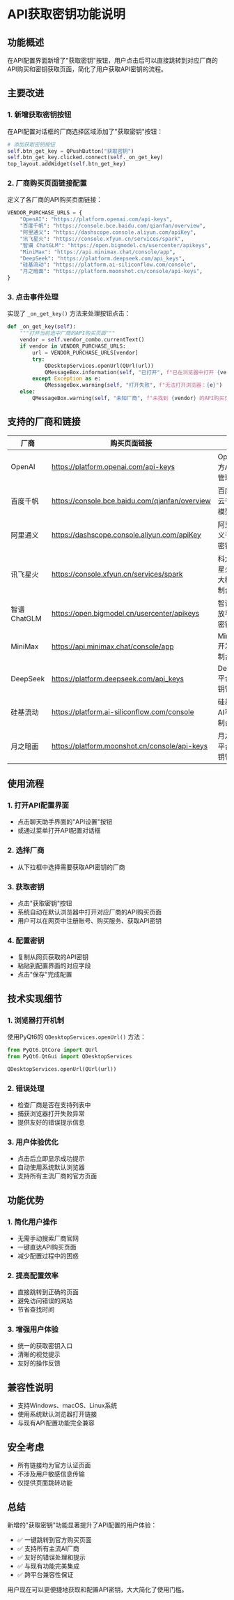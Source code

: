 # API获取密钥功能说明

## 功能概述

在API配置界面新增了"获取密钥"按钮，用户点击后可以直接跳转到对应厂商的API购买和密钥获取页面，简化了用户获取API密钥的流程。

## 主要改进

### 1. 新增获取密钥按钮

在API配置对话框的厂商选择区域添加了"获取密钥"按钮：

```python
# 添加获取密钥按钮
self.btn_get_key = QPushButton("获取密钥")
self.btn_get_key.clicked.connect(self._on_get_key)
top_layout.addWidget(self.btn_get_key)
```

### 2. 厂商购买页面链接配置

定义了各厂商的API购买页面链接：

```python
VENDOR_PURCHASE_URLS = {
    "OpenAI": "https://platform.openai.com/api-keys",
    "百度千帆": "https://console.bce.baidu.com/qianfan/overview",
    "阿里通义": "https://dashscope.console.aliyun.com/apiKey",
    "讯飞星火": "https://console.xfyun.cn/services/spark",
    "智谱 ChatGLM": "https://open.bigmodel.cn/usercenter/apikeys",
    "MiniMax": "https://api.minimax.chat/console/app",
    "DeepSeek": "https://platform.deepseek.com/api_keys",
    "硅基流动": "https://platform.ai-siliconflow.com/console",
    "月之暗面": "https://platform.moonshot.cn/console/api-keys",
}
```

### 3. 点击事件处理

实现了 `_on_get_key()` 方法来处理按钮点击：

```python
def _on_get_key(self):
    """打开当前选中厂商的API购买页面"""
    vendor = self.vendor_combo.currentText()
    if vendor in VENDOR_PURCHASE_URLS:
        url = VENDOR_PURCHASE_URLS[vendor]
        try:
            QDesktopServices.openUrl(QUrl(url))
            QMessageBox.information(self, "已打开", f"已在浏览器中打开 {vendor} 的API密钥获取页面")
        except Exception as e:
            QMessageBox.warning(self, "打开失败", f"无法打开浏览器：{e}")
    else:
        QMessageBox.warning(self, "未知厂商", f"未找到 {vendor} 的API购买页面")
```

## 支持的厂商和链接

| 厂商 | 购买页面链接 | 说明 |
|------|-------------|------|
| OpenAI | https://platform.openai.com/api-keys | OpenAI官方API密钥管理页面 |
| 百度千帆 | https://console.bce.baidu.com/qianfan/overview | 百度智能云千帆大模型平台 |
| 阿里通义 | https://dashscope.console.aliyun.com/apiKey | 阿里云通义千问API密钥管理 |
| 讯飞星火 | https://console.xfyun.cn/services/spark | 科大讯飞星火认知大模型控制台 |
| 智谱 ChatGLM | https://open.bigmodel.cn/usercenter/apikeys | 智谱AI开放平台API密钥管理 |
| MiniMax | https://api.minimax.chat/console/app | MiniMax开发者控制台 |
| DeepSeek | https://platform.deepseek.com/api_keys | DeepSeek平台API密钥管理 |
| 硅基流动 | https://platform.ai-siliconflow.com/console | 硅基流动AI平台控制台 |
| 月之暗面 | https://platform.moonshot.cn/console/api-keys | 月之暗面平台API密钥管理 |

## 使用流程

### 1. 打开API配置界面
- 点击聊天助手界面的"API设置"按钮
- 或通过菜单打开API配置对话框

### 2. 选择厂商
- 从下拉框中选择需要获取API密钥的厂商

### 3. 获取密钥
- 点击"获取密钥"按钮
- 系统自动在默认浏览器中打开对应厂商的API购买页面
- 用户可以在网页中注册账号、购买服务、获取API密钥

### 4. 配置密钥
- 复制从网页获取的API密钥
- 粘贴到配置界面的对应字段
- 点击"保存"完成配置

## 技术实现细节

### 1. 浏览器打开机制

使用PyQt6的 `QDesktopServices.openUrl()` 方法：

```python
from PyQt6.QtCore import QUrl
from PyQt6.QtGui import QDesktopServices

QDesktopServices.openUrl(QUrl(url))
```

### 2. 错误处理

- 检查厂商是否在支持列表中
- 捕获浏览器打开失败异常
- 提供友好的错误提示信息

### 3. 用户体验优化

- 点击后立即显示成功提示
- 自动使用系统默认浏览器
- 支持所有主流厂商的官方页面

## 功能优势

### 1. 简化用户操作
- 无需手动搜索厂商官网
- 一键直达API购买页面
- 减少配置过程中的困惑

### 2. 提高配置效率
- 直接跳转到正确的页面
- 避免访问错误的网站
- 节省查找时间

### 3. 增强用户体验
- 统一的获取密钥入口
- 清晰的视觉提示
- 友好的操作反馈

## 兼容性说明

- 支持Windows、macOS、Linux系统
- 使用系统默认浏览器打开链接
- 与现有API配置功能完全兼容

## 安全考虑

- 所有链接均为官方认证页面
- 不涉及用户敏感信息传输
- 仅提供页面跳转功能

## 总结

新增的"获取密钥"功能显著提升了API配置的用户体验：

- ✅ 一键跳转到官方购买页面
- ✅ 支持所有主流AI厂商
- ✅ 友好的错误处理和提示
- ✅ 与现有功能完美集成
- ✅ 跨平台兼容性保证

用户现在可以更便捷地获取和配置API密钥，大大简化了使用门槛。
